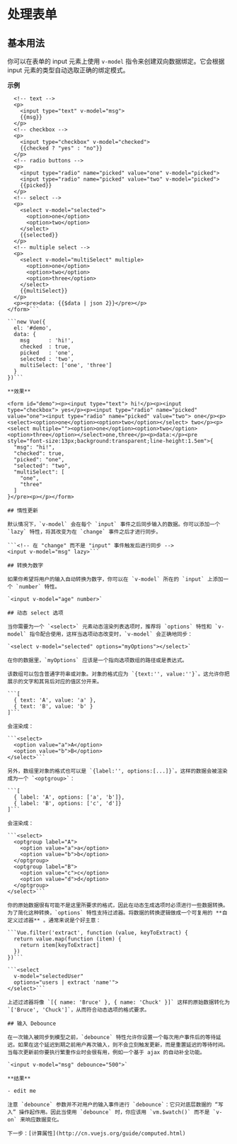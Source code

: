 # 处理表单

## 基本用法

你可以在表单的 input 元素上使用 `v-model` 指令来创建双向数据绑定。它会根据 input 元素的类型自动选取正确的绑定模式。

**示例**

```<form id="demo">
  <!-- text -->
  <p>
    <input type="text" v-model="msg">
    {{msg}}
  </p>
  <!-- checkbox -->
  <p>
    <input type="checkbox" v-model="checked">
    {{checked ? "yes" : "no"}}
  </p>
  <!-- radio buttons -->
  <p>
    <input type="radio" name="picked" value="one" v-model="picked">
    <input type="radio" name="picked" value="two" v-model="picked">
    {{picked}}
  </p>
  <!-- select -->
  <p>
    <select v-model="selected">
      <option>one</option>
      <option>two</option>
    </select>
    {{selected}}
  </p>
  <!-- multiple select -->
  <p>
    <select v-model="multiSelect" multiple>
      <option>one</option>
      <option>two</option>
      <option>three</option>
    </select>
    {{multiSelect}}
  </p>
  <p><pre>data: {{$data | json 2}}</pre></p>
</form>```

```new Vue({
  el: '#demo',
  data: {
    msg      : 'hi!',
    checked  : true,
    picked   : 'one',
    selected : 'two',
    multiSelect: ['one', 'three']
  }
})```

**效果**

<form id="demo"><p><input type="text"> hi!</p><p><input type="checkbox"> yes</p><p><input type="radio" name="picked" value="one"><input type="radio" name="picked" value="two"> one</p><p><select><option>one</option><option>two</option></select> two</p><p><select multiple=""><option>one</option><option>two</option><option>three</option></select>one,three</p><p>data:</p><pre style="font-size:13px;background:transparent;line-height:1.5em">{
  "msg": "hi!",
  "checked": true,
  "picked": "one",
  "selected": "two",
  "multiSelect": [
    "one",
    "three"
  ]
}</pre><p></p></form>

## 惰性更新

默认情况下，`v-model` 会在每个 `input` 事件之后同步输入的数据。你可以添加一个 `lazy` 特性，将其改变为在 `change` 事件之后才进行同步。

```<!-- 在 "change" 而不是 "input" 事件触发后进行同步 -->
<input v-model="msg" lazy>```

## 转换为数字

如果你希望将用户的输入自动转换为数字，你可以在 `v-model` 所在的 `input` 上添加一个 `number` 特性。

`<input v-model="age" number>`

## 动态 select 选项

当你需要为一个 `<select>` 元素动态渲染列表选项时，推荐将 `options` 特性和 `v-model` 指令配合使用，这样当选项动态改变时，`v-model` 会正确地同步：

`<select v-model="selected" options="myOptions"></select>`

在你的数据里，`myOptions` 应该是一个指向选项数组的路径或是表达式。

该数组可以包含普通字符串或对象。对象的格式应为 `{text:'', value:''}`。这允许你把展示的文字和其背后对应的值区分开来。

```[
  { text: 'A', value: 'a' },
  { text: 'B', value: 'b' }
]```

会渲染成：

```<select>
  <option value="a">A</option>
  <option value="b">B</option>
</select>```

另外，数组里对象的格式也可以是 `{label:'', options:[...]}`。这样的数据会被渲染成为一个 `<optgroup>`：

```[
  { label: 'A', options: ['a', 'b']},
  { label: 'B', options: ['c', 'd']}
]```

会渲染成：

```<select>
  <optgroup label="A">
    <option value="a">a</option>
    <option value="b">b</option>
  </optgroup>
  <optgroup label="B">
    <option value="c">c</option>
    <option value="d">d</option>
  </optgroup>
</select>```

你的原始数据很有可能不是这里所要求的格式，因此在动态生成选项时必须进行一些数据转换。为了简化这种转换，`options` 特性支持过滤器。将数据的转换逻辑做成一个可复用的 **自定义过滤器** 。通常来说是个好主意：

```Vue.filter('extract', function (value, keyToExtract) {
  return value.map(function (item) {
    return item[keyToExtract]
  })
})```

```<select
  v-model="selectedUser"
  options="users | extract 'name'">
</select>```

上述过滤器将像 `[{ name: 'Bruce' }, { name: 'Chuck' }]` 这样的原始数据转化为 `['Bruce', 'Chuck']`，从而符合动态选项的格式要求。

## 输入 Debounce

在一次输入被同步到模型之前，`debounce` 特性允许你设置一个每次用户事件后的等待延迟。如果在这个延迟到期之前用户再次输入，则不会立刻触发更新，而是重置延迟的等待时间。当每次更新前你要执行繁重作业时会很有用，例如一个基于 ajax 的自动补全功能。

`<input v-model="msg" debounce="500">`

**结果**

- edit me

注意 `debounce` 参数并不对用户的输入事件进行 `debounce`：它只对底层数据的 “写入” 操作起作用。因此当使用 `debounce` 时，你应该用 `vm.$watch()` 而不是 `v-on` 来响应数据变化。

下一步：[计算属性](http://cn.vuejs.org/guide/computed.html)